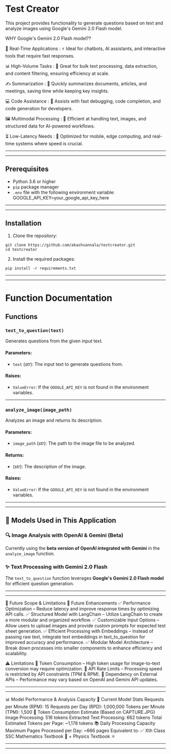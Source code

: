 # Test Creator

This project provides functionality to generate questions based on text and analyze images using Google's Gemini 2.0 Flash model.


WHY Google's Gemini 2.0 Flash model??

💬 Real-Time Applications :
⚡ Ideal for chatbots, AI assistants, and interactive tools that require fast responses.

📊 High-Volume Tasks :
📑 Great for bulk text processing, data extraction, and content filtering, ensuring efficiency at scale.

✍️ Summarization :
📄 Quickly summarizes documents, articles, and meetings, saving time while keeping key insights.

💻 Code Assistance :
🔧 Assists with fast debugging, code completion, and code generation for developers.

🖼️ Multimodal Processing :
📸 Efficient at handling text, images, and structured data for AI-powered workflows.

⏳ Low-Latency Needs :
📱 Optimized for mobile, edge computing, and real-time systems where speed is crucial.

------------------------------------------------------------------------------------------------------------------------------------------
------------------------------------------------------------------------------------------------------------------------------------------



## Prerequisites

- Python 3.6 or higher
- `pip` package manager
- `.env` file with the following environment variable:
    GOOGLE_API_KEY=your_google_api_key_here

------------------------------------------------------------------------------------------------------------------------------------------
------------------------------------------------------------------------------------------------------------------------------------------ 


## Installation

1. Clone the repository:
  ```
  git clone https://github.com/akashsannala/testcreator.git
  cd testcreator
  ```

2. Install the required packages:
  ```
  pip install -r requirements.txt

  ```


------------------------------------------------------------------------------------------------------------------------------------------
------------------------------------------------------------------------------------------------------------------------------------------



# Function Documentation

## **Functions**

### `text_to_question(text)`
Generates questions from the given input text.

#### **Parameters**:
- `text` (*str*): The input text to generate questions from.

#### **Raises**:
- `ValueError`: If the `GOOGLE_API_KEY` is not found in the environment variables.

------------------------------------------------------------------------------------------------------------------------------------------

### `analyze_image(image_path)`
Analyzes an image and returns its description.

#### **Parameters**:
- `image_path` (*str*): The path to the image file to be analyzed.

#### **Returns**:
- (*str*): The description of the image.

#### **Raises**:
- `ValueError`: If the `GOOGLE_API_KEY` is not found in the environment variables.


------------------------------------------------------------------------------------------------------------------------------------------
------------------------------------------------------------------------------------------------------------------------------------------

## 🧠 Models Used in This Application  

### 🔍 **Image Analysis with OpenAI & Gemini (Beta)**  
Currently using the **beta version of OpenAI integrated with Gemini** in the `analyze_image` function.  

### ✨ **Text Processing with Gemini 2.0 Flash**  
The `text_to_question` function leverages **Google's Gemini 2.0 Flash model** for efficient question generation.  

------------------------------------------------------------------------------------------------------------------------------------------
------------------------------------------------------------------------------------------------------------------------------------------


🚀 Future Scope & Limitations
🔮 Future Enhancements
✅ Performance Optimization – Reduce latency and improve response times by optimizing API calls.
✅ Structured Model with LangChain – Utilize LangChain to create a more modular and organized workflow.
✅ Customizable Input Options – Allow users to upload images and provide custom prompts for expected test sheet generation.
✅ Efficient Processing with Embeddings – Instead of passing raw text, integrate text embeddings in text_to_question for improved accuracy and performance.
✅ Modular Model Architecture – Break down processes into smaller components to enhance efficiency and scalability.

⚠️ Limitations
🚧 Token Consumption – High token usage for image-to-text conversion may require optimization.
🚧 API Rate Limits – Processing speed is restricted by API constraints (TPM & RPM).
🚧 Dependency on External APIs – Performance may vary based on OpenAI and Gemini API updates.


------------------------------------------------------------------------------------------------------------------------------------------
------------------------------------------------------------------------------------------------------------------------------------------


📊 Model Performance & Analysis Capacity
🔢 Current Model Stats
Requests per Minute (RPM): 15
Requests per Day (RPD): 1,000,000
Tokens per Minute (TPM): 1,500
📄 Token Consumption Estimate (Based on CAPTURE.JPG)
Image Processing: 516 tokens
Extracted Text Processing: 662 tokens
Total Estimated Tokens per Page: ~1,178 tokens
📚 Daily Processing Capacity
Maximum Pages Processed per Day: ~666 pages
Equivalent to:
✅ Xth Class SSC Mathematics Textbook 📖 + Physics Textbook ⚛️


------------------------------------------------------------------------------------------------------------------------------------------
------------------------------------------------------------------------------------------------------------------------------------------







